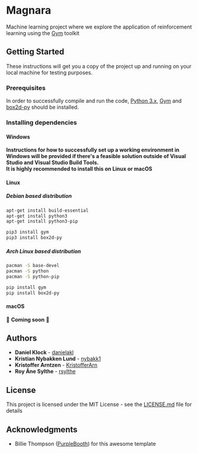 # Magnara

Machine learning project where we explore the application of reinforcement learning using the 
[Gym](https://gym.openai.com/) toolkit

## Getting Started

These instructions will get you a copy of the project up and running on your local machine for testing purposes.


### Prerequisites

In order to successfully compile and run the code, [Python 3.x](https://www.python.org), [Gym](https://gym.openai.com/) and 
[box2d-py](https://pypi.org/project/box2d-py/) should be installed. 


### Installing dependencies

#### Windows

[TODO]: # (TODO: See if this is even possible without Visual Studio)

**Instructions for how to successfully set up a working environment in Windows will be provided if there's a feasible 
solution outside of Visual Studio and Visual Studio Build Tools.  
It is highly recommended to install this on Linux or macOS**


#### Linux

##### Debian based distribution
```bash
apt-get install build-essential
apt-get install python3
apt-get install python3-pip 

pip3 install gym
pip3 install box2d-py
```

##### Arch Linux based distribution
```bash
pacman -S base-devel
pacman -S python
pacman -S python-pip

pip install gym
pip install box2d-py
```

#### macOS
🚧 **Coming soon** 🚧

[TODO]: # (TODO: Kristian fix this)

## Authors

* **Daniel Klock** - [danielakl](https://github.com/danielakl)
* **Kristian Nybakken Lund** - [nybakk1](https://github.com/nybakk1)
* **Kristoffer Arntzen** - [KristofferArn](https://github.com/KristofferArn)
* **Roy Åne Sylthe** - [rsylthe](https://github.com/rsylthe)

## License

This project is licensed under the MIT License - see the [LICENSE.md](LICENSE.md) file for details

## Acknowledgments

* Billie Thompson ([PurpleBooth](https://github.com/PurpleBooth)) for this awesome template